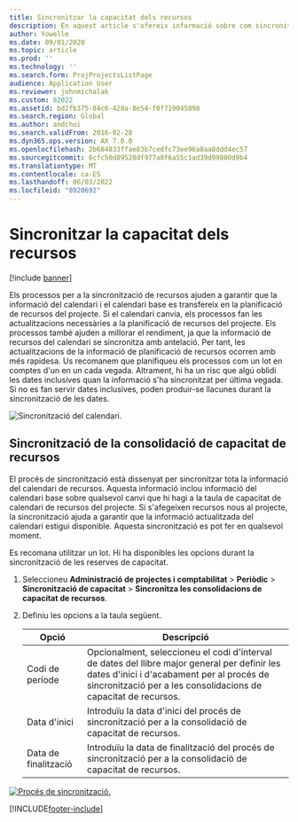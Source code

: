 ```yaml
---
title: Sincronitzar la capacitat dels recursos
description: En aquest article s'ofereix informació sobre com sincronitzar la capacitat d'un recurs entre calendaris i projectes.
author: Yowelle
ms.date: 09/01/2020
ms.topic: article
ms.prod: ''
ms.technology: ''
ms.search.form: ProjProjectsListPage
audience: Application User
ms.reviewer: johnmichalak
ms.custom: 82022
ms.assetid: bd2fb375-84c6-428a-8e54-f0f719045898
ms.search.region: Global
ms.author: andchoi
ms.search.validFrom: 2016-02-28
ms.dyn365.ops.version: AX 7.0.0
ms.openlocfilehash: 2b684833ffae83b7cedfc73ee96a8aa8ddd4ec57
ms.sourcegitcommit: 6cfc50d89528df977a8f6a55c1ad39d99800d9b4
ms.translationtype: MT
ms.contentlocale: ca-ES
ms.lasthandoff: 06/03/2022
ms.locfileid: "8920692"
---
```

# <a name="synchronize-resource-capacity"></a>Sincronitzar la capacitat dels recursos

[!include [banner](../includes/banner.md)]

Els processos per a la sincronització de recursos ajuden a garantir que la informació del calendari i el calendari base es transfereix en la planificació de recursos del projecte. Si el calendari canvia, els processos fan les actualitzacions necessàries a la planificació de recursos del projecte. Els processos també ajuden a millorar el rendiment, ja que la informació de recursos del calendari se sincronitza amb antelació. Per tant, les actualitzacions de la informació de planificació de recursos ocorren amb més rapidesa. Us recomanem que planifiqueu els processos com un lot en comptes d'un en un cada vegada. Altrament, hi ha un risc que algú oblidi les dates inclusives quan la informació s'ha sincronitzat per última vegada. Si no es fan servir dates inclusives, poden produir-se llacunes durant la sincronització de les dates.

![Sincronització del calendari.](./media/projectresourcing04-1024x471.jpg)

## <a name="synchronize-resource-capacity-roll-ups"></a>Sincronització de la consolidació de capacitat de recursos

El procés de sincronització està dissenyat per sincronitzar tota la informació del calendari de recursos. Aquesta informació inclou informació del calendari base sobre qualsevol canvi que hi hagi a la taula de capacitat de calendari de recursos del projecte. Si s'afegeixen recursos nous al projecte, la sincronització ajuda a garantir que la informació actualitzada del calendari estigui disponible. Aquesta sincronització es pot fer en qualsevol moment.

Es recomana utilitzar un lot. Hi ha disponibles les opcions durant la sincronització de les reserves de capacitat.

1. Seleccioneu **Administració de projectes i comptabilitat** &gt; **Periòdic** &gt; **Sincronització de capacitat** &gt; **Sincronitza les consolidacions de capacitat de recursos**.
2. Definiu les opcions a la taula següent.

    | Opció      | Descripció |
    |-------------|-------------|
    | Codi de període | Opcionalment, seleccioneu el codi d'interval de dates del llibre major general per definir les dates d'inici i d'acabament per al procés de sincronització per a les consolidacions de capacitat de recursos. |
    | Data d'inici  | Introduïu la data d'inici del procés de sincronització per a la consolidació de capacitat de recursos. |
    | Data de finalització    | Introduïu la data de finalització del procés de sincronització per a la consolidació de capacitat de recursos. |

[![Procés de sincronització.](./media/projectresourcing09.jpg)](./media/projectresourcing09.jpg)


[!INCLUDE[footer-include](../includes/footer-banner.md)]